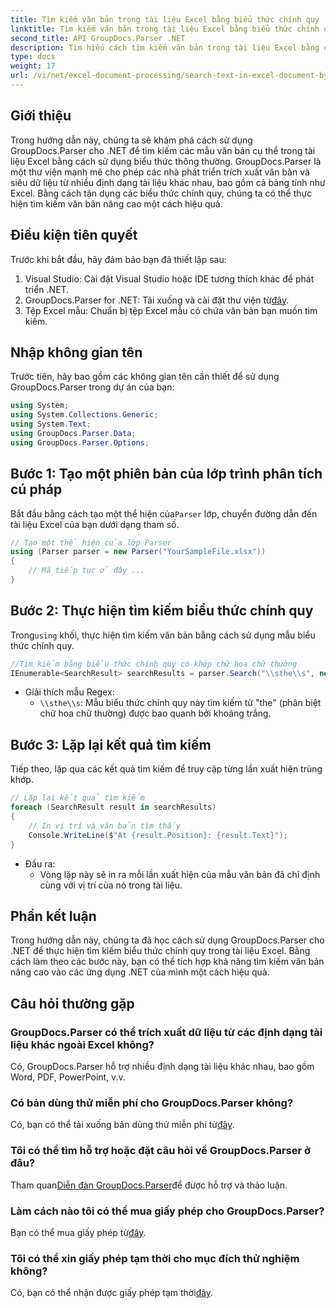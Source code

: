 ```yaml
---
title: Tìm kiếm văn bản trong tài liệu Excel bằng biểu thức chính quy
linktitle: Tìm kiếm văn bản trong tài liệu Excel bằng biểu thức chính quy
second_title: API GroupDocs.Parser .NET
description: Tìm hiểu cách tìm kiếm văn bản trong tài liệu Excel bằng cách sử dụng biểu thức chính quy với GroupDocs.Parser cho .NET. Thực hiện tìm kiếm văn bản nâng cao một cách hiệu quả.
type: docs
weight: 17
url: /vi/net/excel-document-processing/search-text-in-excel-document-by-regular-expression/
---
```

## Giới thiệu
Trong hướng dẫn này, chúng ta sẽ khám phá cách sử dụng GroupDocs.Parser cho .NET để tìm kiếm các mẫu văn bản cụ thể trong tài liệu Excel bằng cách sử dụng biểu thức thông thường. GroupDocs.Parser là một thư viện mạnh mẽ cho phép các nhà phát triển trích xuất văn bản và siêu dữ liệu từ nhiều định dạng tài liệu khác nhau, bao gồm cả bảng tính như Excel. Bằng cách tận dụng các biểu thức chính quy, chúng ta có thể thực hiện tìm kiếm văn bản nâng cao một cách hiệu quả.
## Điều kiện tiên quyết
Trước khi bắt đầu, hãy đảm bảo bạn đã thiết lập sau:
1. Visual Studio: Cài đặt Visual Studio hoặc IDE tương thích khác để phát triển .NET.
2.  GroupDocs.Parser for .NET: Tải xuống và cài đặt thư viện từ[đây](https://releases.groupdocs.com/parser/net/).
3. Tệp Excel mẫu: Chuẩn bị tệp Excel mẫu có chứa văn bản bạn muốn tìm kiếm.

## Nhập không gian tên
Trước tiên, hãy bao gồm các không gian tên cần thiết để sử dụng GroupDocs.Parser trong dự án của bạn:
```csharp
using System;
using System.Collections.Generic;
using System.Text;
using GroupDocs.Parser.Data;
using GroupDocs.Parser.Options;
```
## Bước 1: Tạo một phiên bản của lớp trình phân tích cú pháp
 Bắt đầu bằng cách tạo một thể hiện của`Parser` lớp, chuyển đường dẫn đến tài liệu Excel của bạn dưới dạng tham số.
```csharp
// Tạo một thể hiện của lớp Parser
using (Parser parser = new Parser("YourSampleFile.xlsx"))
{
    // Mã tiếp tục ở đây ...
}
```
## Bước 2: Thực hiện tìm kiếm biểu thức chính quy
 Trong`using` khối, thực hiện tìm kiếm văn bản bằng cách sử dụng mẫu biểu thức chính quy.
```csharp
//Tìm kiếm bằng biểu thức chính quy có khớp chữ hoa chữ thường
IEnumerable<SearchResult> searchResults = parser.Search("\\sthe\\s", new SearchOptions(true, false, true));
```
- Giải thích mẫu Regex:
  - `\\sthe\\s`: Mẫu biểu thức chính quy này tìm kiếm từ "the" (phân biệt chữ hoa chữ thường) được bao quanh bởi khoảng trắng.
## Bước 3: Lặp lại kết quả tìm kiếm
Tiếp theo, lặp qua các kết quả tìm kiếm để truy cập từng lần xuất hiện trùng khớp.
```csharp
// Lặp lại kết quả tìm kiếm
foreach (SearchResult result in searchResults)
{
    // In vị trí và văn bản tìm thấy
    Console.WriteLine($"At {result.Position}: {result.Text}");
}
```
- Đầu ra:
  - Vòng lặp này sẽ in ra mỗi lần xuất hiện của mẫu văn bản đã chỉ định cùng với vị trí của nó trong tài liệu.

## Phần kết luận
Trong hướng dẫn này, chúng ta đã học cách sử dụng GroupDocs.Parser cho .NET để thực hiện tìm kiếm biểu thức chính quy trong tài liệu Excel. Bằng cách làm theo các bước này, bạn có thể tích hợp khả năng tìm kiếm văn bản nâng cao vào các ứng dụng .NET của mình một cách hiệu quả.

## Câu hỏi thường gặp
### GroupDocs.Parser có thể trích xuất dữ liệu từ các định dạng tài liệu khác ngoài Excel không?
Có, GroupDocs.Parser hỗ trợ nhiều định dạng tài liệu khác nhau, bao gồm Word, PDF, PowerPoint, v.v.
### Có bản dùng thử miễn phí cho GroupDocs.Parser không?
 Có, bạn có thể tải xuống bản dùng thử miễn phí từ[đây](https://releases.groupdocs.com/).
### Tôi có thể tìm hỗ trợ hoặc đặt câu hỏi về GroupDocs.Parser ở đâu?
 Tham quan[Diễn đàn GroupDocs.Parser](https://forum.groupdocs.com/c/parser/17)để được hỗ trợ và thảo luận.
### Làm cách nào tôi có thể mua giấy phép cho GroupDocs.Parser?
 Bạn có thể mua giấy phép từ[đây](https://purchase.groupdocs.com/buy).
### Tôi có thể xin giấy phép tạm thời cho mục đích thử nghiệm không?
 Có, bạn có thể nhận được giấy phép tạm thời[đây](https://purchase.groupdocs.com/temporary-license/).